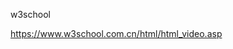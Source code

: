 <!--
 * @Author: zhaobo 1427246356@qq.com
 * @Date: 2022-05-20 15:33:40
 * @LastEditors: zhaobo 1427246356@qq.com
 * @LastEditTime: 2022-05-20 15:33:52
 * @FilePath: \onlyto\README.md
 * @Description: 自述文件 --
-->
w3school

https://www.w3school.com.cn/html/html_video.asp